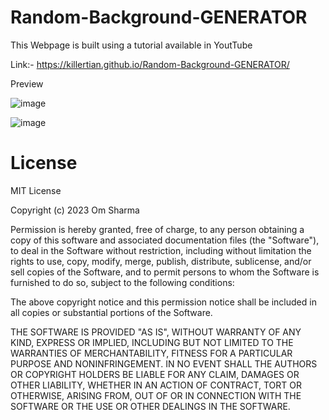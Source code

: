 # Random-Background-GENERATOR

This Webpage is built using a tutorial available in YoutTube

Link:- https://killertian.github.io/Random-Background-GENERATOR/

Preview 

![image](https://github.com/KILLERTIAN/Random-Background-GENERATOR/assets/77867638/f98b23e0-e57f-418e-96aa-f9c490139b1a)

![image](https://github.com/KILLERTIAN/Random-Background-GENERATOR/assets/77867638/905af13b-17c7-4ef7-80d6-53b6cc856a0c)

# License 

MIT License

Copyright (c) 2023 Om Sharma

Permission is hereby granted, free of charge, to any person obtaining a copy of this software and associated documentation files (the "Software"), to deal in the Software without restriction, including without limitation the rights to use, copy, modify, merge, publish, distribute, sublicense, and/or sell copies of the Software, and to permit persons to whom the Software is furnished to do so, subject to the following conditions:

The above copyright notice and this permission notice shall be included in all copies or substantial portions of the Software.

THE SOFTWARE IS PROVIDED "AS IS", WITHOUT WARRANTY OF ANY KIND, EXPRESS OR IMPLIED, INCLUDING BUT NOT LIMITED TO THE WARRANTIES OF MERCHANTABILITY, FITNESS FOR A PARTICULAR PURPOSE AND NONINFRINGEMENT. IN NO EVENT SHALL THE AUTHORS OR COPYRIGHT HOLDERS BE LIABLE FOR ANY CLAIM, DAMAGES OR OTHER LIABILITY, WHETHER IN AN ACTION OF CONTRACT, TORT OR OTHERWISE, ARISING FROM, OUT OF OR IN CONNECTION WITH THE SOFTWARE OR THE USE OR OTHER DEALINGS IN THE SOFTWARE.

